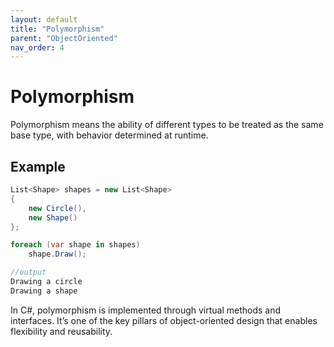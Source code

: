 ```yaml
---
layout: default
title: "Polymorphism"
parent: "ObjectOriented"
nav_order: 4
---
```


# Polymorphism  

Polymorphism means the ability of different types to be treated as the same base type, with behavior determined at runtime.

## Example  

```csharp
List<Shape> shapes = new List<Shape>
{
    new Circle(),
    new Shape()
};

foreach (var shape in shapes)
    shape.Draw();

//output
Drawing a circle
Drawing a shape
```
In C#, polymorphism is implemented through virtual methods and interfaces.
It’s one of the key pillars of object-oriented design that enables flexibility and reusability.